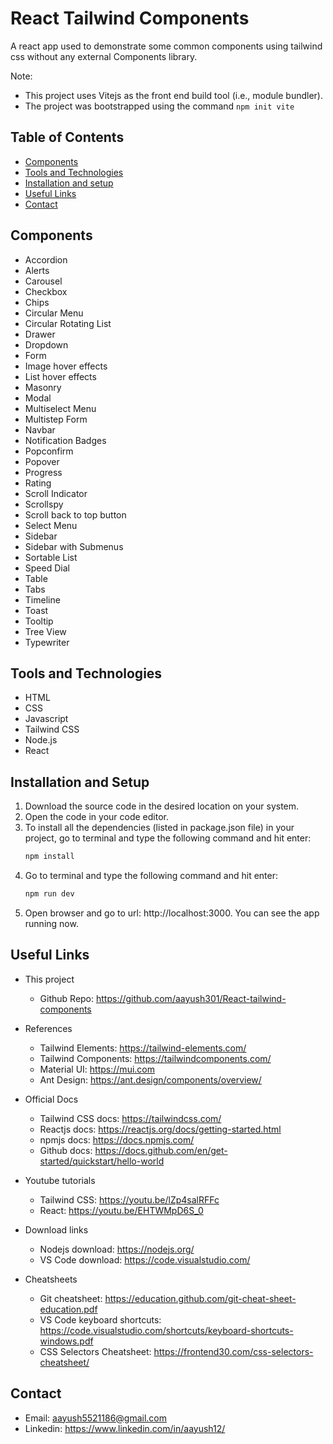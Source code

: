# React Tailwind Components
A react app used to demonstrate some common components using tailwind css without any external Components library.  

Note:
- This project uses Vitejs as the front end build tool (i.e., module bundler).
- The project was bootstrapped using the command `npm init vite`

## Table of Contents
* [Components](#components)
* [Tools and Technologies](#tools-and-technologies)
* [Installation and setup](#installation-and-setup)
* [Useful Links](#useful-links)
* [Contact](#contact)


## Components
- Accordion
- Alerts
- Carousel
- Checkbox
- Chips
- Circular Menu
- Circular Rotating List
- Drawer
- Dropdown
- Form
- Image hover effects
- List hover effects
- Masonry
- Modal
- Multiselect Menu
- Multistep Form
- Navbar
- Notification Badges
- Popconfirm
- Popover
- Progress
- Rating
- Scroll Indicator
- Scrollspy
- Scroll back to top button
- Select Menu
- Sidebar
- Sidebar with Submenus
- Sortable List
- Speed Dial
- Table
- Tabs
- Timeline
- Toast
- Tooltip
- Tree View
- Typewriter

## Tools and Technologies
- HTML
- CSS
- Javascript
- Tailwind CSS
- Node.js
- React

## Installation and Setup
1. Download the source code in the desired location on your system.
2. Open the code in your code editor.
3. To install all the dependencies (listed in package.json file) in your project, go to terminal and type the following command and hit enter:
	```sh
	npm install
	```
4. Go to terminal and type the following command and hit enter:
	```sh
	npm run dev
	```
5. Open browser and go to url: http://localhost:3000. You can see the app running now.


## Useful Links
- This project
  - Github Repo: https://github.com/aayush301/React-tailwind-components

- References
  - Tailwind Elements: https://tailwind-elements.com/
  - Tailwind Components: https://tailwindcomponents.com/
  - Material UI: https://mui.com
  - Ant Design: https://ant.design/components/overview/

- Official Docs
  - Tailwind CSS docs: https://tailwindcss.com/
  - Reactjs docs: https://reactjs.org/docs/getting-started.html
  - npmjs docs: https://docs.npmjs.com/
  - Github docs: https://docs.github.com/en/get-started/quickstart/hello-world

- Youtube tutorials
  - Tailwind CSS: https://youtu.be/lZp4salRFFc
  - React: https://youtu.be/EHTWMpD6S_0

- Download links
  - Nodejs download: https://nodejs.org/
  - VS Code download: https://code.visualstudio.com/

- Cheatsheets
  - Git cheatsheet: https://education.github.com/git-cheat-sheet-education.pdf
  - VS Code keyboard shortcuts: https://code.visualstudio.com/shortcuts/keyboard-shortcuts-windows.pdf
  - CSS Selectors Cheatsheet: https://frontend30.com/css-selectors-cheatsheet/


## Contact
- Email: aayush5521186@gmail.com
- Linkedin: https://www.linkedin.com/in/aayush12/
